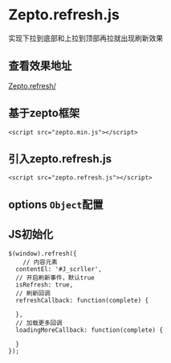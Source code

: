 Zepto.refresh.js
=======
实现下拉到底部和上拉到顶部再拉就出现刷新效果

## 查看效果地址
[Zepto.refresh/](http://nevergiveup-j.github.io/Zepto.refresh/)

## 基于zepto框架
	<script src="zepto.min.js"></script>
	
## 引入zepto.refresh.js
	<script src="zepto.refresh.js"></script>

## options <code>Object</code>配置
	

## JS初始化
	$(window).refresh({
		// 内容元素
	  contentEl: '#J_scrller',
	  // 开启刷新事件，默认true
	  isRefresh: true,
	  // 刷新回调
	  refreshCallback: function(complete) {
			 
	  },
	  // 加载更多回调
	  loadingMoreCallback: function(complete) {
			
	  }
	});	
